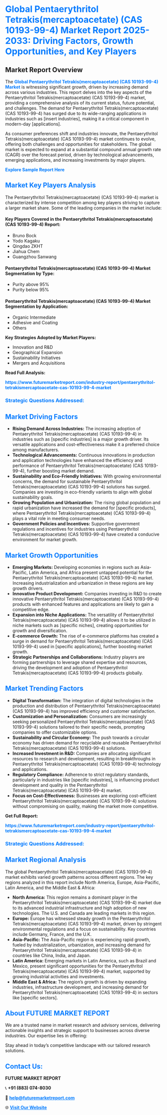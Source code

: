 <h1 style="color: #007BFF;">Global Pentaerythritol Tetrakis(mercaptoacetate) (CAS 10193-99-4) Market Report 2025-2033: Driving Factors, Growth Opportunities, and Key Players</h1>

<section id="overview">
<h2>Market Report Overview</h2>
<p>The <a href="https://www.futuremarketreport.com/industry-report/pentaerythritol-tetrakismercaptoacetate-cas-10193-99-4-market" style="color: #007BFF; text-decoration: none;"><strong>Global Pentaerythritol Tetrakis(mercaptoacetate) (CAS 10193-99-4) Market</strong></a> is witnessing significant growth, driven by increasing demand across various industries. This report delves into the key aspects of the Pentaerythritol Tetrakis(mercaptoacetate) (CAS 10193-99-4) market, providing a comprehensive analysis of its current status, future potential, and challenges. The demand for Pentaerythritol Tetrakis(mercaptoacetate) (CAS 10193-99-4) has surged due to its wide-ranging applications in industries such as [insert industries], making it a critical component in modern-day [applications].</p>
<p>As consumer preferences shift and industries innovate, the Pentaerythritol Tetrakis(mercaptoacetate) (CAS 10193-99-4) market continues to evolve, offering both challenges and opportunities for stakeholders. The global market is expected to expand at a substantial compound annual growth rate (CAGR) over the forecast period, driven by technological advancements, emerging applications, and increasing investments by major players.</p>
</section>

<section id="overview">
<p><a href="https://www.futuremarketreport.com/request-sample/reportId=28540" style="color: #007BFF; text-decoration: none;"><strong>Explore Sample Report Here</strong></a></p>
</section>

<section id="key-players">
<h2 style="color: #007BFF;">Market Key Players Analysis</h2>
<p>The Pentaerythritol Tetrakis(mercaptoacetate) (CAS 10193-99-4) market is characterized by intense competition among key players striving to capture a larger market share. Some of the leading companies in the market include:</p>
<h4>Key Players Covered in the Pentaerythritol Tetrakis(mercaptoacetate) (CAS 10193-99-4) Report:</h4>
<ul><li>Bruno Bock</li><li>Yodo Kagaku</li><li>Qingdao ZKHT</li><li>Jiahua Chem</li><li>Guangzhou Sanwang</li></ul>
<h4>Pentaerythritol Tetrakis(mercaptoacetate) (CAS 10193-99-4) Market Segmentation by Type:</h4>
<ul><li>Purity above 95%</li><li>Purity below 95%</li></ul>

<h4>Pentaerythritol Tetrakis(mercaptoacetate) (CAS 10193-99-4) Market Segmentation by Application:</h4>
<ul><li>Organic Intermediate</li><li>Adhesive and Coating</li><li>Others</li></ul>
<p><strong>Key Strategies Adopted by Market Players:</strong></p>
<ul>
<li>Innovation and R&D</li>
<li>Geographical Expansion</li>
<li>Sustainability Initiatives</li>
<li>Mergers and Acquisitions</li>
</ul>
</section>

<section>
<p><strong>Read Full Analysis: </strong></p><a href="https://www.futuremarketreport.com/industry-report/pentaerythritol-tetrakismercaptoacetate-cas-10193-99-4-market" style="color: #007BFF; text-decoration: none;"><strong>https://www.futuremarketreport.com/industry-report/pentaerythritol-tetrakismercaptoacetate-cas-10193-99-4-market</strong></a>
<h3 style="color: #007BFF;">Strategic Questions Addressed:</h3>
</section>

<section id="driving-factors">
<h2 style="color: #007BFF;">Market Driving Factors</h2>
<ul>
<li><strong>Rising Demand Across Industries:</strong> The increasing adoption of Pentaerythritol Tetrakis(mercaptoacetate) (CAS 10193-99-4) in industries such as [specific industries] is a major growth driver. Its versatile applications and cost-effectiveness make it a preferred choice among manufacturers.</li>
<li><strong>Technological Advancements:</strong> Continuous innovations in production and application technologies have enhanced the efficiency and performance of Pentaerythritol Tetrakis(mercaptoacetate) (CAS 10193-99-4), further boosting market demand.</li>
<li><strong>Sustainability and Eco-Friendly Initiatives:</strong> With growing environmental concerns, the demand for sustainable Pentaerythritol Tetrakis(mercaptoacetate) (CAS 10193-99-4) solutions has surged. Companies are investing in eco-friendly variants to align with global sustainability goals.</li>
<li><strong>Growing Population and Urbanization:</strong> The rising global population and rapid urbanization have increased the demand for [specific products], where Pentaerythritol Tetrakis(mercaptoacetate) (CAS 10193-99-4) plays a vital role in meeting consumer needs.</li>
<li><strong>Government Policies and Incentives:</strong> Supportive government regulations and incentives for industries using Pentaerythritol Tetrakis(mercaptoacetate) (CAS 10193-99-4) have created a conducive environment for market growth.</li>
</ul>
</section>

<section id="growth-opportunities">
<h2 style="color: #007BFF;">Market Growth Opportunities</h2>
<ul>
<li><strong>Emerging Markets:</strong> Developing economies in regions such as Asia-Pacific, Latin America, and Africa present untapped potential for the Pentaerythritol Tetrakis(mercaptoacetate) (CAS 10193-99-4) market. Increasing industrialization and urbanization in these regions are key growth drivers.</li>
<li><strong>Innovative Product Development:</strong> Companies investing in R&D to create innovative Pentaerythritol Tetrakis(mercaptoacetate) (CAS 10193-99-4) products with enhanced features and applications are likely to gain a competitive edge.</li>
<li><strong>Expansion into Niche Applications:</strong> The versatility of Pentaerythritol Tetrakis(mercaptoacetate) (CAS 10193-99-4) allows it to be utilized in niche markets such as [specific niches], creating opportunities for growth and diversification.</li>
<li><strong>E-commerce Growth:</strong> The rise of e-commerce platforms has created a surge in demand for Pentaerythritol Tetrakis(mercaptoacetate) (CAS 10193-99-4) used in [specific applications], further boosting market growth.</li>
<li><strong>Strategic Partnerships and Collaborations:</strong> Industry players are forming partnerships to leverage shared expertise and resources, driving the development and adoption of Pentaerythritol Tetrakis(mercaptoacetate) (CAS 10193-99-4) products globally.</li>
</ul>
</section>

<section id="trending-factors">
<h2 style="color: #007BFF;">Market Trending Factors</h2>
<ul>
<li><strong>Digital Transformation:</strong> The integration of digital technologies in the production and distribution of Pentaerythritol Tetrakis(mercaptoacetate) (CAS 10193-99-4) has improved efficiency and customer satisfaction.</li>
<li><strong>Customization and Personalization:</strong> Consumers are increasingly seeking personalized Pentaerythritol Tetrakis(mercaptoacetate) (CAS 10193-99-4) solutions tailored to their specific needs, prompting companies to offer customizable options.</li>
<li><strong>Sustainability and Circular Economy:</strong> The push towards a circular economy has driven demand for recyclable and reusable Pentaerythritol Tetrakis(mercaptoacetate) (CAS 10193-99-4) solutions.</li>
<li><strong>Increased Investment in R&D:</strong> Companies are allocating significant resources to research and development, resulting in breakthroughs in Pentaerythritol Tetrakis(mercaptoacetate) (CAS 10193-99-4) technology and applications.</li>
<li><strong>Regulatory Compliance:</strong> Adherence to strict regulatory standards, particularly in industries like [specific industries], is influencing product development and quality in the Pentaerythritol Tetrakis(mercaptoacetate) (CAS 10193-99-4) market.</li>
<li><strong>Focus on Cost-Effectiveness:</strong> Businesses are exploring cost-efficient Pentaerythritol Tetrakis(mercaptoacetate) (CAS 10193-99-4) solutions without compromising on quality, making the market more competitive.</li>
</ul>
</section>

<section>
<p><strong>Get Full Report: </strong></p><a href="https://www.futuremarketreport.com/industry-report/pentaerythritol-tetrakismercaptoacetate-cas-10193-99-4-market" style="color: #007BFF; text-decoration: none;"><strong>https://www.futuremarketreport.com/industry-report/pentaerythritol-tetrakismercaptoacetate-cas-10193-99-4-market</strong></a>
<h3 style="color: #007BFF;">Strategic Questions Addressed:</h3>
</section>


<section id="regional-analysis">
<h2 style="color: #007BFF;">Market Regional Analysis</h2>
<p>The global Pentaerythritol Tetrakis(mercaptoacetate) (CAS 10193-99-4) market exhibits varied growth patterns across different regions. The key regions analyzed in this report include North America, Europe, Asia-Pacific, Latin America, and the Middle East & Africa:</p>
<ul>
<li><strong>North America:</strong> This region remains a dominant player in the Pentaerythritol Tetrakis(mercaptoacetate) (CAS 10193-99-4) market due to its advanced industrial infrastructure and high adoption of new technologies. The U.S. and Canada are leading markets in this region.</li>
<li><strong>Europe:</strong> Europe has witnessed steady growth in the Pentaerythritol Tetrakis(mercaptoacetate) (CAS 10193-99-4) market, driven by stringent environmental regulations and a focus on sustainability. Key countries include Germany, France, and the U.K.</li>
<li><strong>Asia-Pacific:</strong> The Asia-Pacific region is experiencing rapid growth, fueled by industrialization, urbanization, and increasing demand for Pentaerythritol Tetrakis(mercaptoacetate) (CAS 10193-99-4) in countries like China, India, and Japan.</li>
<li><strong>Latin America:</strong> Emerging markets in Latin America, such as Brazil and Mexico, present significant opportunities for the Pentaerythritol Tetrakis(mercaptoacetate) (CAS 10193-99-4) market, supported by growing industrial activities and investments.</li>
<li><strong>Middle East & Africa:</strong> The region’s growth is driven by expanding industries, infrastructure development, and increasing demand for Pentaerythritol Tetrakis(mercaptoacetate) (CAS 10193-99-4) in sectors like [specific sectors].</li>
</ul>
</section>

<footer>
<h2 style="color: #007BFF;">About FUTURE MARKET REPORT</h2>
<p>We are a trusted name in market research and advisory services, delivering actionable insights and strategic support to businesses across diverse industries. Our expertise lies in offering:</p>

<p>Stay ahead in today’s competitive landscape with our tailored research solutions.</p>

<h2 style="color: #007BFF;">Contact Us:</h2>
<p><strong>FUTURE MARKET REPORT</strong></p>
<p>📞 <strong>+91 (883) 074-8030</strong></p>
<p>📧 <strong><a href="mailto:help@futuremarketreport.com" style="color: #007BFF;">help@futuremarketreport.com</a></strong></p>
<p>🌐 <strong><a href="https://www.futuremarketreport.com/" style="color: #007BFF;">Visit Our Website</a></strong></p>
</footer>